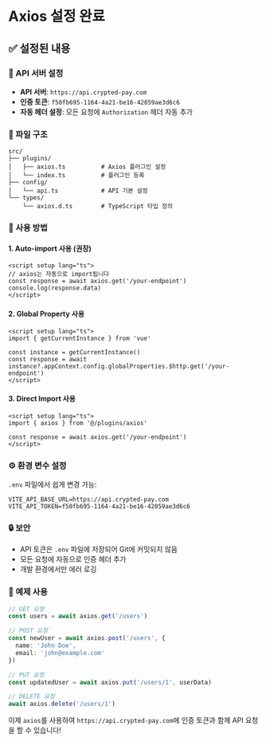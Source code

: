 # Axios 설정 완료

## ✅ 설정된 내용

### 🔧 API 서버 설정
- **API 서버**: `https://api.crypted-pay.com`
- **인증 토큰**: `f50fb695-1164-4a21-be16-42059ae3d6c6`
- **자동 헤더 설정**: 모든 요청에 `Authorization` 헤더 자동 추가

### 📁 파일 구조
```
src/
├── plugins/
│   ├── axios.ts          # Axios 플러그인 설정
│   └── index.ts          # 플러그인 등록
├── config/
│   └── api.ts            # API 기본 설정
└── types/
    └── axios.d.ts        # TypeScript 타입 정의
```

### 🚀 사용 방법

#### 1. Auto-import 사용 (권장)
```vue
<script setup lang="ts">
// axios는 자동으로 import됩니다
const response = await axios.get('/your-endpoint')
console.log(response.data)
</script>
```

#### 2. Global Property 사용
```vue
<script setup lang="ts">
import { getCurrentInstance } from 'vue'

const instance = getCurrentInstance()
const response = await instance?.appContext.config.globalProperties.$http.get('/your-endpoint')
</script>
```

#### 3. Direct Import 사용
```vue
<script setup lang="ts">
import { axios } from '@/plugins/axios'

const response = await axios.get('/your-endpoint')
</script>
```

### ⚙️ 환경 변수 설정

`.env` 파일에서 쉽게 변경 가능:
```env
VITE_API_BASE_URL=https://api.crypted-pay.com
VITE_API_TOKEN=f50fb695-1164-4a21-be16-42059ae3d6c6
```

### 🔒 보안
- API 토큰은 `.env` 파일에 저장되어 Git에 커밋되지 않음
- 모든 요청에 자동으로 인증 헤더 추가
- 개발 환경에서만 에러 로깅

### 📝 예제 사용

```typescript
// GET 요청
const users = await axios.get('/users')

// POST 요청
const newUser = await axios.post('/users', {
  name: 'John Doe',
  email: 'john@example.com'
})

// PUT 요청
const updatedUser = await axios.put('/users/1', userData)

// DELETE 요청
await axios.delete('/users/1')
```

이제 `axios`를 사용하여 `https://api.crypted-pay.com`에 인증 토큰과 함께 API 요청을 할 수 있습니다!